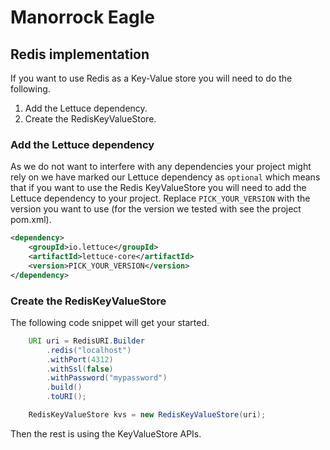 # Manorrock Eagle

## Redis implementation

If you want to use Redis as a Key-Value store you will need to do the following.

1. Add the Lettuce dependency.
2. Create the RedisKeyValueStore.

### Add the Lettuce dependency

As we do not want to interfere with any dependencies your project might rely on
we have marked our Lettuce dependency as `optional` which means that if you want
to use the Redis KeyValueStore you will need to add the Lettuce dependency to
your project. Replace `PICK_YOUR_VERSION` with the version you want to use (for
the version we tested with see the project pom.xml).

```xml
<dependency>
    <groupId>io.lettuce</groupId>
    <artifactId>lettuce-core</artifactId>
    <version>PICK_YOUR_VERSION</version>
</dependency>
```

### Create the RedisKeyValueStore

The following code snippet will get your started.

```java
    URI uri = RedisURI.Builder
        .redis("localhost")
        .withPort(4312)
        .withSsl(false)
        .withPassword("mypassword")
        .build()
        .toURI();

    RedisKeyValueStore kvs = new RedisKeyValueStore(uri);
```

Then the rest is using the KeyValueStore APIs.
